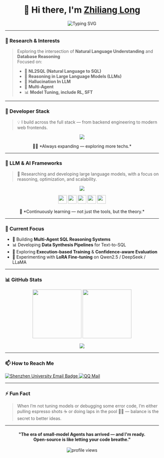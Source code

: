<!-- Profile Header -->
<h1 align="center">👋 Hi there, I'm <a href="https://github.com/ChinaStark">Zhiliang Long</a></h1>

<!-- Dynamic typing headline -->
<p align="center">
  <img src="https://readme-typing-svg.demolab.com?font=Fira+Code&weight=500&size=20&pause=1200&center=true&vCenter=true&width=880&lines=Building+intelligent+agents+for+the+next+generation+of+LLMs...;Less+is+more:+small-model+agents+%26+open-source;NL2SQL+%7C+Reasoning+Reliability" alt="Typing SVG" />
</p>

---

### 🧠 Research & Interests

> Exploring the intersection of **Natural Language Understanding** and **Database Reasoning**  
> Focused on:
> - 🧩 **NL2SQL (Natural Language to SQL)**
> - 🧮 **Reasoning in Large Language Models (LLMs)**
> - 🧰 **Hallucination In LLM**
> - 🧱 **Multi-Agent**
> - 📊 **Model Tuning, include RL, SFT**

---

### 🧰 Developer Stack
<!-- 🧰 Developer Stack -->

> 💡 I build across the full stack — from backend engineering to modern web frontends.

<p align="center">
  <img src="https://skillicons.dev/icons?i=c,cpp,java,python,vue,js,html,css,spring,mysql,redis,docker,linux,git&perline=18" />
</p>

<p align="center">
  🧑‍💻 *Always expanding — exploring more techs.*
</p>

---

### 🤖 LLM & AI Frameworks
<!-- 🤖 LLM & AI Frameworks -->

> 🧠 Researching and developing large language models, with a focus on reasoning, optimization, and scalability.

<p align="center">
  <img src="https://skillicons.dev/icons?i=pytorch,anaconda&perline=10" />
</p>

<p align="center">
  <img src="https://img.shields.io/badge/DeepSpeed-0078D4?style=for-the-badge&logo=Microsoft&logoColor=white" height="28" />
  <img src="https://img.shields.io/badge/vLLM-000000?style=for-the-badge&logo=UCBerkeley&logoColor=white" height="28" />
  <img src="https://img.shields.io/badge/LlamaFactory-1a1a1a?style=for-the-badge&logo=llamafactory&logoColor=white" height="28" />
  <img src="https://img.shields.io/badge/Unsloth-00C4B3?style=for-the-badge&logo=unsloth&logoColor=white" height="28" />
  <img src="https://img.shields.io/badge/VeRL-00C4B3?style=for-the-badge&logo=bytedance&logoColor=white" height="28" />
</p>

<p align="center">
  🌱 *Continuously learning — not just the tools, but the theory.*
</p>


---

### 🚀 Current Focus
- 🤖 Building **Multi-Agent SQL Reasoning Systems**
- 📊 Developing **Data Synthesis Pipelines** for Text-to-SQL
- 🧠 Exploring **Execution-based Training** & **Confidence-aware Evaluation**
- 🔬 Experimenting with **LoRA Fine-tuning** on Qwen2.5 / DeepSeek / LLaMA

---

### 📊 GitHub Stats

<p align="center">
  <img src="https://github-readme-stats.vercel.app/api?username=ChinaStark&show_icons=true&theme=tokyonight&hide_border=true" height="160" />
  <img src="https://github-readme-stats.vercel.app/api/top-langs/?username=ChinaStark&layout=compact&theme=tokyonight&hide_border=true" height="160" />
</p>

<p align="center">
  <img src="https://github-profile-trophy.vercel.app/?username=ChinaStark&theme=onedark&no-frame=true&no-bg=true&row=1&column=6" />
</p>

---

### 📫 How to Reach Me
<p align="left">
  <!-- SZU mail -->
  <a href="mailto:2410103062@mails.szu.edu.cn">
    <img src="https://img.shields.io/badge/Shenzhen%20University-%23B30000?style=for-the-badge&logo=data:image/png;base64,iVBORw0KGgoAAAANSUhEUgAAACAAAAAgCAMAAABEpIrGAAAARVBMVEUAAAD///////////////////////////////////////////////////////////////////9cXGsuAAAAI3RSTlMAEBAgICg8QEBAT1BQUVFRYmNjZGRkbW1ub3Bwc3NzdHV1dpzvWgAAAHtJREFUeNqN0EsSgCAMBMBPi6YJxv3fKEXG4hE+IhOK1fQCCY1EtFd6eUym4CNOhgy7a7J6OLZBgIpg5JKq5gOqKFXZ8Xkek1zqPnpVn+Y5KTVKkUYO0Rxg4pQxg4ZQxQ4pQxw5pQxA5rQxQ6pA1TwA4+IDhAH7FSz0QAAAABJRU5ErkJggg==&logoColor=white&labelColor=7A0C0C" alt="Shenzhen University Email Badge" />
  </a>
  
  <!-- QQ mail -->
  <a href="mailto:chinastark@qq.com">
    <img src="https://img.shields.io/badge/QQ%20Mail-12B7F5?style=for-the-badge&logo=tencentqq&logoColor=white" alt="QQ Mail" />
  </a>
</p>



---

### ⚡ Fun Fact
> When I’m not tuning models or debugging some error code, I’m either pulling espresso shots ☕ or doing laps in the pool 🏊‍♂️ — balance is the secret to better ideas. 

---

<h4 align="center">
  "The era of small-model Agents has arrived — and I'm ready.<br>
  Open-source is like letting your code breathe."
</h4>

<p align="center">
  <img src="https://komarev.com/ghpvc/?username=ChinaStark&label=Profile%20Views&color=0e75b6&style=flat" alt="profile views" />
</p>

